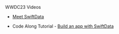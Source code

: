 
WWDC23 Videos

* [Meet SwiftData](https://developer.apple.com/videos/play/wwdc2023/10187/)

* Code Along Tutorial - [Build an app with SwiftData](https://developer.apple.com/videos/play/wwdc2023/10154)
